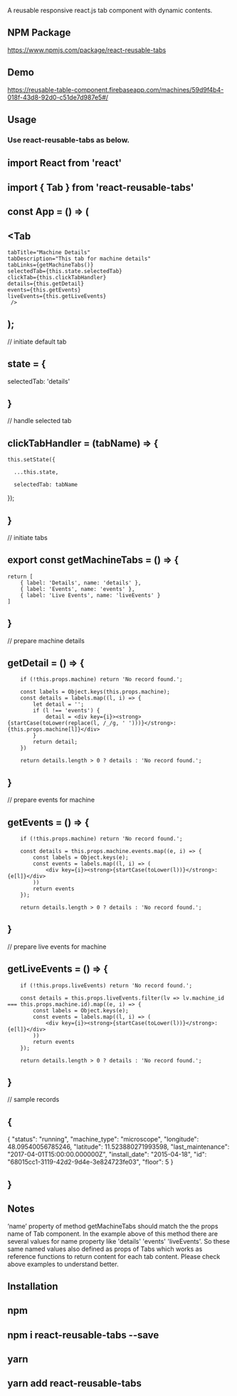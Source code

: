 A reusable responsive react.js tab component with dynamic contents.

## NPM Package
https://www.npmjs.com/package/react-reusable-tabs

## Demo
https://reusable-table-component.firebaseapp.com/machines/59d9f4b4-018f-43d8-92d0-c51de7d987e5#/

## Usage
### Use react-reusable-tabs as below.

## import React from 'react'

## import { Tab } from 'react-reusable-tabs'


## const App = () => (
    
## <Tab
	tabTitle="Machine Details"
  	tabDescription="This tab for machine details"
  	tabLinks={getMachineTabs()}
 	selectedTab={this.state.selectedTab}
  	clickTab={this.clickTabHandler}
  	details={this.getDetail}
  	events={this.getEvents}
  	liveEvents={this.getLiveEvents}
	 />
## );
	    

	
// initiate default tab

## state = {

  selectedTab: 'details'
  
## }

// handle selected tab

## clickTabHandler = (tabName) => {

	this.setState({
	
      ...this.state,
      
      selectedTab: tabName
      
   });
   
## }

// initiate tabs

## export const getMachineTabs = () => {

    return [
        { label: 'Details', name: 'details' },
        { label: 'Events', name: 'events' },
        { label: 'Live Events', name: 'liveEvents' }
    ]
    
## }

// prepare machine details

## getDetail = () => {
        if (!this.props.machine) return 'No record found.';

        const labels = Object.keys(this.props.machine);
        const details = labels.map((l, i) => {
            let detail = '';
            if (l !== 'events') {
                detail = <div key={i}><strong>{startCase(toLower(replace(l, /_/g, ' ')))}</strong>: {this.props.machine[l]}</div>
            }
            return detail;
        })

        return details.length > 0 ? details : 'No record found.';
   ## }

// prepare events for machine
    
## getEvents = () => {
        if (!this.props.machine) return 'No record found.';

        const details = this.props.machine.events.map((e, i) => {
            const labels = Object.keys(e);
            const events = labels.map((l, i) => (
                <div key={i}><strong>{startCase(toLower(l))}</strong>: {e[l]}</div>
            ))
            return events
        });

        return details.length > 0 ? details : 'No record found.';
   ## }

 // prepare live events for machine
    
 ## getLiveEvents = () => {
        if (!this.props.liveEvents) return 'No record found.';

        const details = this.props.liveEvents.filter(lv => lv.machine_id === this.props.machine.id).map((e, i) => {
            const labels = Object.keys(e);
            const events = labels.map((l, i) => (
                <div key={i}><strong>{startCase(toLower(l))}</strong>: {e[l]}</div>
            ))
            return events
        });

        return details.length > 0 ? details : 'No record found.';
   ## }
    
// sample records
## {
	
{
			"status": "running",
			"machine_type": "microscope",
			"longitude": 48.09540056785246,
			"latitude": 11.523880271993598,
			"last_maintenance": "2017-04-01T15:00:00.000000Z",
			"install_date": "2015-04-18",
			"id": "68015cc1-3119-42d2-9d4e-3e824723fe03",
			"floor": 5
		}
## }

## Notes

‘name’ property of method getMachineTabs should match the the props name of Tab component. In the example above of this method there are several values for name property like 'details' 'events' 'liveEvents'. So these same named values also defined as props of Tabs which works as reference functions to return content for each tab content. Please check above examples to understand better.

## Installation

## npm

## npm i react-reusable-tabs --save

## yarn

## yarn add react-reusable-tabs 
 
 
 


